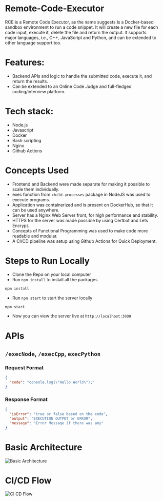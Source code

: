 # Remote-Code-Executor
RCE is a Remote Code Executor, as the name suggests Is a Docker-based sandbox environment to run a code snippet. It will create a new file for each code input, execute it, delete the file and return the output. It supports major languages, i.e., C++, JavaScript and Python, and can be extended to other language support too.

# Features:
- Backend APIs and logic to handle the submitted code, execute it, and return the results. 
- Can be extended to an Online Code Judge and full-fledged coding/interview platform.

# Tech stack: 
- Node.js
- Javascript
- Docker 
- Bash scripting
- Nginx
- Github Actions

# Concepts Used
- Frontend and Backend were made separate for making it possible to scale them individually.
- exec function from `child-processes` package in NodeJS was used to execute programs.
- Application was containerized and is present on DockerHub, so that it can be used anywhere.
- Server has a Nginx Web Server front, for high performance and stability.
- HTTPS for the server was made possible by using Certbot and Lets Encrypt.
- Concepts of Functional Programming was used to make code more readable and modular.
- A CI/CD pipeline was setup using Github Actions for Quick Deployment.

# Steps to Run Locally
- Clone the Repo on your local computer
- Run `npm install` to install all the packages
```bash
npm install
```
- Run `npm start` to start the server locally
```bash
npm start
```
- Now you can view the server live at `http://localhost:3000`

# APIs
## `/execNode`, `/execCpp`, `execPython`
### Request Format
```json
{
  "code": "console.log(\"Hello World\");"
}
```

### Response Format
```json
{
  "isError": "true or false based on the code",
  "output": "EXECUTION OUTPUT or ERROR",
  "message": "Error Message if there was any"
}
```

# Basic Architecture
<img src="https://i.ibb.co/zbBg3xQ/Basic-Arch.png" alt="Basic Architecture" >

# CI/CD Flow
<img src="https://i.ibb.co/wM8CcgM/CI-CD-Flow.png" alt="CI CD Flow">


